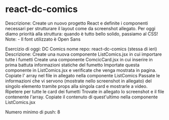 # react-dc-comics

Descrizione: Create un nuovo progetto React e definite i componenti necessari per strutturare il layout come da screenshot allegato. Per oggi diamo priorità alla struttura: quando è tutto bello solido, passiamo al CSS!
Note: - Il font utilizzato è Open Sans

Esercizio di oggi: DC Comics
nome repo: react-dc-comics (stessa di ieri)
Descrizione:
Create una nuova componente ListComics.jsx in cui importare tutte i fumetti
Create una componente ComcicCard.jsx in cui inserire in prima battuta informazioni statiche del fumetto
Importate questa componente in ListComics.jsx e verificate che venga mostrata in pagina.
Copiate l' array nel file in allegato nella componente ListComics
Passate le informazioni che vi servono (mostrate nello screenshot in allegato) del singolo elemento tramite props alla singola card e mostrarle a video. Ripetere per tutte le card dei fumetti
Trovate in allegato lo screenshot e il file contenente l'array. Copiate il contenuto di quest'ultimo nella componente ListComics.jsx

Numero minimo di push: 8
